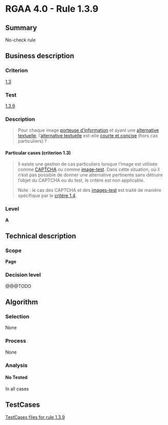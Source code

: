 # RGAA 4.0 - Rule 1.3.9

## Summary
No-check rule


## Business description

### Criterion
[1.3](https://www.numerique.gouv.fr/publications/rgaa-accessibilite/methode/criteres/#crit-1-3)

### Test
[1.3.9](https://www.numerique.gouv.fr/publications/rgaa-accessibilite/methode/criteres/#test-1-3-9)

### Description
> Pour chaque image [porteuse d’information](https://www.numerique.gouv.fr/publications/rgaa-accessibilite/methode/glossaire/#image-porteuse-d-information) et ayant une [alternative textuelle](https://www.numerique.gouv.fr/publications/rgaa-accessibilite/methode/glossaire/#alternative-textuelle-image), l’[alternative textuelle](https://www.numerique.gouv.fr/publications/rgaa-accessibilite/methode/glossaire/#alternative-textuelle-image) est-elle [courte et concise](https://www.numerique.gouv.fr/publications/rgaa-accessibilite/methode/glossaire/#alternative-courte-et-concise) (hors cas particuliers) ?

#### Particular cases (criterion 1.3)
> Il existe une gestion de cas particuliers lorsque l’image est utilisée comme [CAPTCHA](https://www.numerique.gouv.fr/publications/rgaa-accessibilite/methode/glossaire/#captcha) ou comme [image-test](https://www.numerique.gouv.fr/publications/rgaa-accessibilite/methode/glossaire/#image-test). Dans cette situation, où il n’est pas possible de donner une alternative pertinente sans détruire l’objet du CAPTCHA ou du test, le critère est non applicable.
> 
> Note : le cas des CAPTCHA et des [images-test](https://www.numerique.gouv.fr/publications/rgaa-accessibilite/methode/glossaire/#image-test) est traité de manière spécifique par le [critère 1.4](https://www.numerique.gouv.fr/publications/rgaa-accessibilite/methode/glossaire/#crit-1-4).

### Level
**A**


## Technical description

### Scope
**Page**

### Decision level
@@@TODO


## Algorithm

### Selection
None

### Process
None

### Analysis

#### No Tested
In all cases


##  TestCases

[TestCases files for rule 1.3.9](https://gitlab.com/asqatasun/Asqatasun/-/tree/v5/rules/rules-rgaa4.0/src/test/resources/testcases/rgaa40//Rgaa40Rule010309/)


